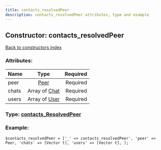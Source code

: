 ```yaml
---
title: contacts_resolvedPeer
description: contacts_resolvedPeer attributes, type and example
---
```

## Constructor: contacts\_resolvedPeer  
[Back to constructors index](index.md)



### Attributes:

| Name     |    Type       | Required |
|----------|:-------------:|---------:|
|peer|[Peer](../types/Peer.md) | Required|
|chats|Array of [Chat](../types/Chat.md) | Required|
|users|Array of [User](../types/User.md) | Required|



### Type: [contacts\_ResolvedPeer](../types/contacts_ResolvedPeer.md)


### Example:

```
$contacts_resolvedPeer = ['_' => contacts_resolvedPeer', 'peer' => Peer, 'chats' => [Vector t], 'users' => [Vector t], ];
```